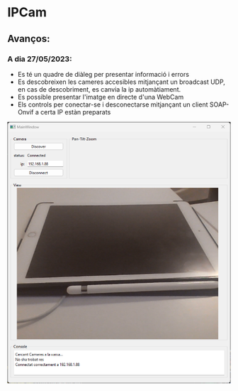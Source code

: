 # IPCam

## Avanços:


### A dia 27/05/2023:
- Es té un quadre de diàleg per presentar informació i errors
- Es descobreixen les cameres accesibles mitjançant un broadcast UDP, en cas de descobriment, es canvia la ip automàtiament.
- Es possible presentar l'imatge en directe d'una WebCam
- Els controls per conectar-se i desconectarse mitjançant un client SOAP-Onvif a certa IP estàn preparats

<p align="center">
<img src="etc/img/UI-27-05-2023.png"  width="600" height="auto">
</p>

